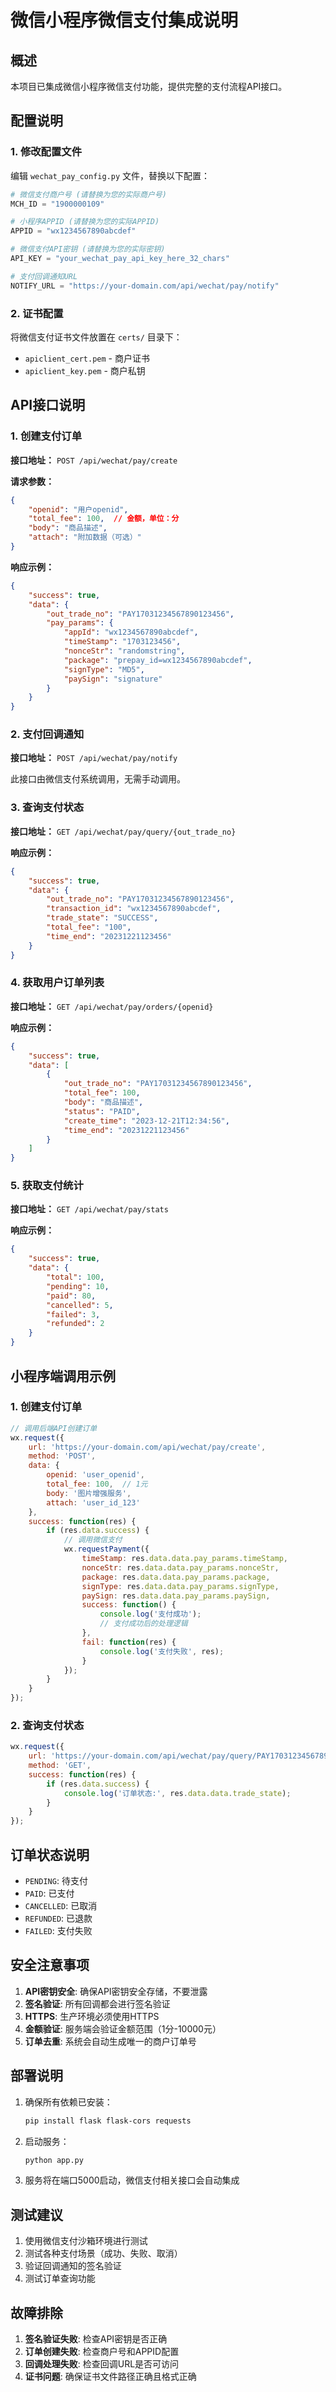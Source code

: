 # 微信小程序微信支付集成说明

## 概述

本项目已集成微信小程序微信支付功能，提供完整的支付流程API接口。

## 配置说明

### 1. 修改配置文件

编辑 `wechat_pay_config.py` 文件，替换以下配置：

```python
# 微信支付商户号 (请替换为您的实际商户号)
MCH_ID = "1900000109"

# 小程序APPID (请替换为您的实际APPID)
APPID = "wx1234567890abcdef"

# 微信支付API密钥 (请替换为您的实际密钥)
API_KEY = "your_wechat_pay_api_key_here_32_chars"

# 支付回调通知URL
NOTIFY_URL = "https://your-domain.com/api/wechat/pay/notify"
```

### 2. 证书配置

将微信支付证书文件放置在 `certs/` 目录下：
- `apiclient_cert.pem` - 商户证书
- `apiclient_key.pem` - 商户私钥

## API接口说明

### 1. 创建支付订单

**接口地址：** `POST /api/wechat/pay/create`

**请求参数：**
```json
{
    "openid": "用户openid",
    "total_fee": 100,  // 金额，单位：分
    "body": "商品描述",
    "attach": "附加数据（可选）"
}
```

**响应示例：**
```json
{
    "success": true,
    "data": {
        "out_trade_no": "PAY17031234567890123456",
        "pay_params": {
            "appId": "wx1234567890abcdef",
            "timeStamp": "1703123456",
            "nonceStr": "randomstring",
            "package": "prepay_id=wx1234567890abcdef",
            "signType": "MD5",
            "paySign": "signature"
        }
    }
}
```

### 2. 支付回调通知

**接口地址：** `POST /api/wechat/pay/notify`

此接口由微信支付系统调用，无需手动调用。

### 3. 查询支付状态

**接口地址：** `GET /api/wechat/pay/query/{out_trade_no}`

**响应示例：**
```json
{
    "success": true,
    "data": {
        "out_trade_no": "PAY17031234567890123456",
        "transaction_id": "wx1234567890abcdef",
        "trade_state": "SUCCESS",
        "total_fee": "100",
        "time_end": "20231221123456"
    }
}
```

### 4. 获取用户订单列表

**接口地址：** `GET /api/wechat/pay/orders/{openid}`

**响应示例：**
```json
{
    "success": true,
    "data": [
        {
            "out_trade_no": "PAY17031234567890123456",
            "total_fee": 100,
            "body": "商品描述",
            "status": "PAID",
            "create_time": "2023-12-21T12:34:56",
            "time_end": "20231221123456"
        }
    ]
}
```

### 5. 获取支付统计

**接口地址：** `GET /api/wechat/pay/stats`

**响应示例：**
```json
{
    "success": true,
    "data": {
        "total": 100,
        "pending": 10,
        "paid": 80,
        "cancelled": 5,
        "failed": 3,
        "refunded": 2
    }
}
```

## 小程序端调用示例

### 1. 创建支付订单

```javascript
// 调用后端API创建订单
wx.request({
    url: 'https://your-domain.com/api/wechat/pay/create',
    method: 'POST',
    data: {
        openid: 'user_openid',
        total_fee: 100,  // 1元
        body: '图片增强服务',
        attach: 'user_id_123'
    },
    success: function(res) {
        if (res.data.success) {
            // 调用微信支付
            wx.requestPayment({
                timeStamp: res.data.data.pay_params.timeStamp,
                nonceStr: res.data.data.pay_params.nonceStr,
                package: res.data.data.pay_params.package,
                signType: res.data.data.pay_params.signType,
                paySign: res.data.data.pay_params.paySign,
                success: function() {
                    console.log('支付成功');
                    // 支付成功后的处理逻辑
                },
                fail: function(res) {
                    console.log('支付失败', res);
                }
            });
        }
    }
});
```

### 2. 查询支付状态

```javascript
wx.request({
    url: 'https://your-domain.com/api/wechat/pay/query/PAY17031234567890123456',
    method: 'GET',
    success: function(res) {
        if (res.data.success) {
            console.log('订单状态:', res.data.data.trade_state);
        }
    }
});
```

## 订单状态说明

- `PENDING`: 待支付
- `PAID`: 已支付
- `CANCELLED`: 已取消
- `REFUNDED`: 已退款
- `FAILED`: 支付失败

## 安全注意事项

1. **API密钥安全**: 确保API密钥安全存储，不要泄露
2. **签名验证**: 所有回调都会进行签名验证
3. **HTTPS**: 生产环境必须使用HTTPS
4. **金额验证**: 服务端会验证金额范围（1分-10000元）
5. **订单去重**: 系统会自动生成唯一的商户订单号

## 部署说明

1. 确保所有依赖已安装：
   ```bash
   pip install flask flask-cors requests
   ```

2. 启动服务：
   ```bash
   python app.py
   ```

3. 服务将在端口5000启动，微信支付相关接口会自动集成

## 测试建议

1. 使用微信支付沙箱环境进行测试
2. 测试各种支付场景（成功、失败、取消）
3. 验证回调通知的签名验证
4. 测试订单查询功能

## 故障排除

1. **签名验证失败**: 检查API密钥是否正确
2. **订单创建失败**: 检查商户号和APPID配置
3. **回调处理失败**: 检查回调URL是否可访问
4. **证书问题**: 确保证书文件路径正确且格式正确
